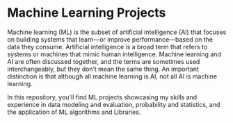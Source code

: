# Machine Learning Projects

Machine learning (ML) is the subset of artificial intelligence (AI) that focuses on building systems that learn—or improve performance—based on the data they consume. Artificial intelligence is a broad term that refers to systems or machines that mimic human intelligence. Machine learning and AI are often discussed together, and the terms are sometimes used interchangeably, but they don’t mean the same thing. An important distinction is that although all machine learning is AI, not all AI is machine learning.

In this repository, you'll find ML projects showcasing my skills and experience in data modeling and evaluation, probability and statistics, and the application of ML algorithms and Libraries.
